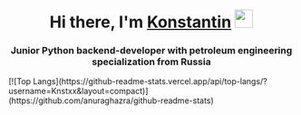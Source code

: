 <h1 align="center">Hi there, I'm <a href="https://t.me/KNST_XXX" target="_blank">Konstantin</a> 
<img src="https://github.com/blackcater/blackcater/raw/main/images/Hi.gif" height="32"/></h1>
<h3 align="center">Junior Python backend-developer with petroleum engineering specialization from Russia</h3>
[![Top Langs](https://github-readme-stats.vercel.app/api/top-langs/?username=Knstxx&layout=compact)](https://github.com/anuraghazra/github-readme-stats)
